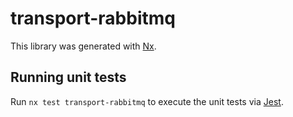 # transport-rabbitmq

This library was generated with [Nx](https://nx.dev).

## Running unit tests

Run `nx test transport-rabbitmq` to execute the unit tests via [Jest](https://jestjs.io).
